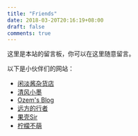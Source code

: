 ```yaml
---
title: "Friends"
date: 2018-03-20T20:16:19+08:00
draft: false
comments: true
---
```


这里是本站的留言板，你可以在这里随意留言。

以下是小伙伴们的网站：

* [闲淡酱杂货店](https://www.geekcj.com/)
* [清风小墨](https://windy.ink/)
* [Ozem's Blog](https://ozem.xyz/)
* [远方的行者](https://webnotes.me/)
* [果壳Sir](http://gksir.top/)
* [柠檬不萌](https://hmian.online/)